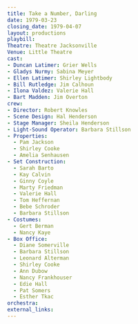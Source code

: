 ```yaml
---
title: Take a Number, Darling
date: 1979-03-23
closing_date: 1979-04-07
layout: productions
playbill:
Theatre: Theatre Jacksonville
Venue: Little Theatre
cast:
- Duncan Latimer: Grier Wells
- Gladys Nurmy: Sabina Meyer
- Ellen Latimer: Shirley Lightbody
- Bill Rutledge: Jim Calhoun
- Ilona Valdez: Valerie Hall
- Bart Madden: Jim Overton
crew:
- Director: Robert Knowles
- Scene Design: Hal Henderson
- Stage Manager: Sheila Henderson
- Light-Sound Operator: Barbara Stillson
- Properties:
  - Pam Jackson
  - Shirley Cooke
  - Amelia Senhausen
- Set Construction:
  - Sarah Barto
  - Kay Calvin
  - Ginny Coyle
  - Marty Friedman
  - Valerie Hall
  - Tom Heffernan
  - Bebe Schroder
  - Barbara Stillson
- Costumes:
  - Gert Berman
  - Nancy Kaye
- Box Office:
  - Diane Somerville
  - Barbara Stillson
  - Leonard Alterman
  - Shirley Cooke
  - Ann Dubow
  - Nancy Frankhouser
  - Edie Hall
  - Pat Somers
  - Esther Tkac
orchestra:
external_links:
---
```


